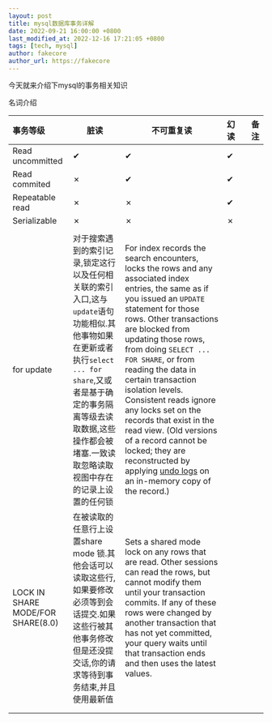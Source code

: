 ```yaml
---
layout: post
title: mysql数据库事务详解
date: 2022-09-21 16:00:00 +0800
last_modified_at: 2022-12-16 17:21:05 +0800
tags: [tech, mysql]
author: fakecore
author_url: https://fakecore
---
```


今天就来介绍下mysql的事务相关知识

名词介绍

| 事务等级                          | 脏读                                                         | 不可重复读                                                   | 幻读 |      | 备注 |
| :-------------------------------- | ------------------------------------------------------------ | ------------------------------------------------------------ | ---- | ---- | ---- |
| Read uncommitted                  | ✔︎                                                            | ✔                                                            | ✔    |      |      |
| Read commited                     | ✗                                                            | ✔                                                            | ✔    |      |      |
| Repeatable read                   | ✗                                                            | ✗                                                            | ✔    |      |      |
| Serializable                      | ✗                                                            | ✗                                                            | ✗    |      |      |
|                                   |                                                              |                                                              |      |      |      |
| for update                        | 对于搜索遇到的索引记录,锁定这行以及任何相关联的索引入口,这与`update`语句功能相似.其他事物如果在更新或者执行`select ... for share`,又或者是基于确定的事务隔离等级去读取数据,这些操作都会被堵塞.一致读取忽略读取视图中存在的记录上设置的任何锁 | For index records the search encounters, locks the rows and any associated index entries, the same as if you issued an `UPDATE` statement for those rows. Other transactions are blocked from updating those rows, from doing `SELECT ... FOR SHARE`, or from reading the data in certain transaction isolation levels. Consistent reads ignore any locks set on the records that exist in the read view. (Old versions of a record cannot be locked; they are reconstructed by applying [undo logs](https://dev.mysql.com/doc/refman/8.0/en/glossary.html#glos_undo_log) on an in-memory copy of the record.) |      |      |      |
| LOCK IN SHARE MODE/FOR SHARE(8.0) | 在被读取的任意行上设置share mode 锁.其他会话可以读取这些行,如果要修改必须等到会话提交.如果这些行被其他事务修改但是还没提交话,你的请求等待到事务结束,并且使用最新值 | Sets a shared mode lock on any rows that are read. Other sessions can read the rows, but cannot modify them until your transaction commits. If any of these rows were changed by another transaction that has not yet committed, your query waits until that transaction ends and then uses the latest values. |      |      |      |
|                                   |                                                              |                                                              |      |      |      |
|                                   |                                                              |                                                              |      |      |      |







